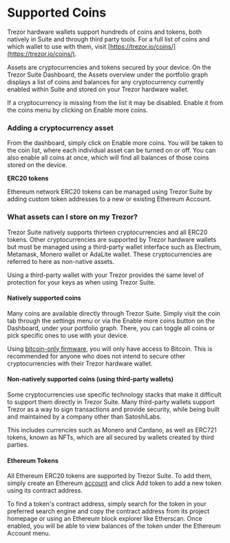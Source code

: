 # Supported Coins

Trezor hardware wallets support hundreds of coins and tokens, both natively in Suite and through third party tools. For a full list of coins and which wallet to use with them, visit [https://trezor.io/coins/](https://trezor.io/coins/).

Assets are cryptocurrencies and tokens secured by your device. On the Trezor Suite Dashboard, the Assets overview under the portfolio graph displays a list of coins and balances for any cryptocurrency currently enabled within Suite and stored on your Trezor hardware wallet.

If a cryptocurrency is missing from the list it may be disabled. Enable it from the coins menu by clicking on Enable more coins.

### Adding a cryptocurrency asset

From the dashboard, simply click on Enable more coins. You will be taken to the coin list, where each individual asset can be turned on or off. You can also enable all coins at once, which will find all balances of those coins stored on the device.

**ERC20 tokens**

Ethereum network ERC20 tokens can be managed using Trezor Suite by adding custom token addresses to a new or existing Ethereum Account.

### What assets can I store on my Trezor?

Trezor Suite natively supports thirteen cryptocurrencies and all ERC20 tokens. Other cryptocurrencies are supported by Trezor hardware wallets but must be managed using a third-party wallet interface such as Electrum, Metamask, Monero wallet or AdaLite wallet. These cryptocurrencies are referred to here as non-native assets.

Using a third-party wallet with your Trezor provides the same level of protection for your keys as when using Trezor Suite.

#### Natively supported coins

Many coins are available directly through Trezor Suite. Simply visit the coin tab through the settings menu or via the Enable more coins button on the Dashboard, under your portfolio graph. There, you can toggle all coins or pick specific ones to use with your device.

Using [bitcoin-only firmware](https://shop.trezor.io/btc-only/), you will only have access to Bitcoin. This is recommended for anyone who does not intend to secure other cryptocurrencies with their Trezor hardware wallet.

#### Non-natively supported coins \(using third-party wallets\)

Some cryptocurrencies use specific technology stacks that make it difficult to support them directly in Trezor Suite. Many third-party wallets support Trezor as a way to sign transactions and provide security, while being built and maintained by a company other than SatoshiLabs.

This includes currencies such as Monero and Cardano, as well as ERC721 tokens, known as NFTs, which are all secured by wallets created by third parties.

#### Ethereum Tokens

All Ethereum ERC20 tokens are supported by Trezor Suite. To add them, simply create an Ethereum [account](https://www.notion.so/Accounts-60adc181cc424c90877650768cb8053d) and click Add token to add a new token using its contract address.

To find a token's contract address, simply search for the token in your preferred search engine and copy the contract address from its project homepage or using an Ethereum block explorer like Etherscan. Once enabled, you will be able to view balances of the token under the Ethereum Account menu.

